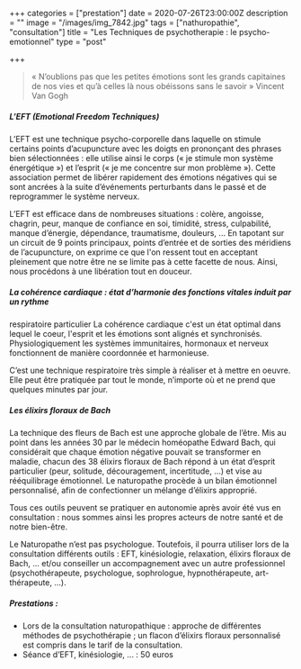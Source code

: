 +++
categories = ["prestation"]
date = 2020-07-26T23:00:00Z
description = ""
image = "/images/img_7842.jpg"
tags = ["nathuropathie", "consultation"]
title = "Les Techniques de psychotherapie : le psycho-emotionnel"
type = "post"

+++
> « N’oublions pas que les petites émotions sont les grands capitaines de nos vies et qu’à celles là nous obéissons sans le savoir » Vincent Van Gogh

##### L’EFT (Emotional Freedom Techniques)

L’EFT est une technique psycho-corporelle dans laquelle on stimule certains points d’acupuncture avec les doigts en prononçant des phrases bien sélectionnées : elle utilise ainsi le corps (« je stimule mon système énergétique ») et l’esprit (« je me concentre sur mon problème »). Cette association permet de libérer rapidement des émotions négatives qui se sont ancrées à la suite d’événements perturbants dans le passé et de reprogrammer le système nerveux.

L’EFT est efficace dans de nombreuses situations : colère, angoisse, chagrin, peur, manque de confiance en soi, timidité, stress, culpabilité, manque d’énergie, dépendance, traumatisme, douleurs, ... En tapotant sur un circuit de 9 points principaux, points d’entrée et de sorties des méridiens de l’acupuncture, on exprime ce que l'on ressent tout en acceptant pleinement que notre être ne se limite pas à cette facette de nous. Ainsi, nous procédons à une libération tout en douceur.

##### La cohérence cardiaque : état d’harmonie des fonctions vitales induit par un rythme

respiratoire particulier La cohérence cardiaque c'est un état optimal dans lequel le coeur, l'esprit et les émotions sont alignés et synchronisés. Physiologiquement les systèmes immunitaires, hormonaux et nerveux fonctionnent de manière coordonnée et harmonieuse.

C’est une technique respiratoire très simple à réaliser et à mettre en oeuvre. Elle peut être pratiquée par tout le monde, n’importe où et ne prend que quelques minutes par jour.

##### Les élixirs floraux de Bach

La technique des fleurs de Bach est une approche globale de l’être. Mis au point dans les années 30 par le médecin homéopathe Edward Bach, qui considérait que chaque émotion négative pouvait se transformer en maladie, chacun des 38 élixirs floraux de Bach répond à un état d’esprit particulier (peur, solitude, découragement, incertitude, ...) et vise au rééquilibrage émotionnel. Le naturopathe procède à un bilan émotionnel personnalisé, afin de confectionner un mélange d’élixirs approprié.

Tous ces outils peuvent se pratiquer en autonomie après avoir été vus en consultation : nous sommes ainsi les propres acteurs de notre santé et de notre bien-être.

Le Naturopathe n’est pas psychologue. Toutefois, il pourra utiliser lors de la consultation différents outils : EFT, kinésiologie, relaxation, élixirs floraux de Bach, ... et/ou conseiller un accompagnement avec un autre professionnel (psychothérapeute, psychologue, sophrologue, hypnothérapeute, art-thérapeute, ...).

##### Prestations :

* Lors de la consultation naturopathique : approche de différentes méthodes de psychothérapie ; un flacon d’élixirs floraux personnalisé est compris dans le tarif de la consultation.
* Séance d’EFT, kinésiologie, ... : 50 euros